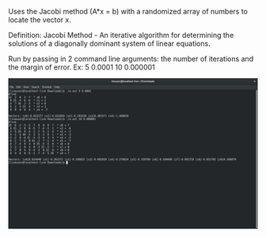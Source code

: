 Uses the Jacobi method (A*x = b) with a randomized array of numbers to locate the vector x.

Definition:
Jacobi Method - An iterative algorithm for determining the solutions of a diagonally dominant
system of linear equations.

 Run by passing in 2 command line arguments: the number of iterations and the margin of error.
Ex:
5 0.0001
10 0.000001

![program-execution](images/jacobi.png)